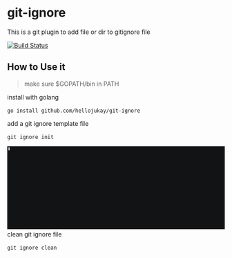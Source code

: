 # git-ignore
This is a git plugin to add file or dir to gitignore file

[![Build Status](https://travis-ci.org/hellojukay/git-ignore.svg?branch=master)](https://travis-ci.org/hellojukay/git-ignore)

## How to Use it
> make sure $GOPATH/bin in PATH

install with golang
```shell
go install github.com/hellojukay/git-ignore
```
add a git ignore template file
```shell
git ignore init
```
![demo](demo.gif)
clean git ignore file
```shell
git ignore clean
```
